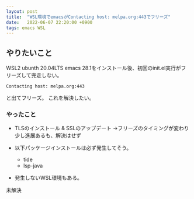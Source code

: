 ```yaml
---
layout: post
title:  "WSL環境でemacsがContacting host: melpa.org:443でフリーズ"
date:   2022-06-07 22:20:00 +0900
tags: emacs WSL
---
```


## やりたいこと

WSL2 ubunth 20.04LTS
emacs 28.1をインストール後、初回のinit.el実行がフリーズして完走しない。
```
Contacting host: melpa.org:443
```
と出てフリーズ。
これを解決したい。

### やったこと

* TLSのインストール & SSLのアップデート
  →フリーズのタイミングが変わり少し進展あるも、解決はせず

* 以下パッケージインストールは必ず発生してそう。
    * tide
    * lsp-java

* 発生しないWSL環境もある。

未解決
